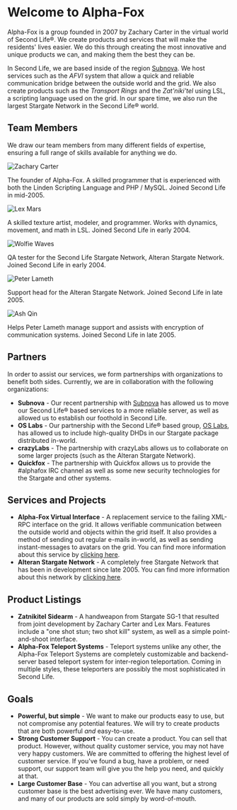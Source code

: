 # Welcome to Alpha-Fox

Alpha-Fox is a group founded in 2007 by Zachary Carter in the virtual world of Second Life®. We create products and
services that will make the residents' lives easier. We do this through creating the most innovative and unique products
we can, and making them the best they can be.

In Second Life, we are based inside of the region [Subnova](secondlife:///Subnova/128/128/22/). We host services such as
the *AFVI* system that allow a quick and reliable communication bridge between the outside world and the grid. We also
create products such as the *Transport Rings* and the *Zat'niki'tel* using LSL, a scripting language used on the grid.
In our spare time, we also run the largest Stargate Network in the Second Life® world.

## Team Members

We draw our team members from many different fields of expertise, ensuring a full range of skills available for anything
we do.

![Zachary Carter](https://images.alpha-fox.com/sl/zachary-carter.jpg "Zachary Carter")

The founder of Alpha-Fox. A skilled programmer that is experienced with both the Linden Scripting Language and PHP /
MySQL. Joined Second Life in mid-2005.

![Lex Mars](https://images.alpha-fox.com/sl/lex-mars.jpg "Lex Mars")

A skilled texture artist, modeler, and programmer. Works with dynamics, movement, and math in LSL. Joined Second Life in
early 2004.

![Wolfie Waves](https://images.alpha-fox.com/sl/wolfie-waves.jpg "Wolfie Waves")

QA tester for the Second Life Stargate Network, Alteran Stargate Network. Joined Second Life in early 2004.

![Peter Lameth](https://images.alpha-fox.com/sl/peter-lameth.jpg "Peter Lameth")

Support head for the Alteran Stargate Network. Joined Second Life in late 2005.

![Ash Qin](https://images.alpha-fox.com/sl/ash-qin.jpg "Ash Qin")

Helps Peter Lameth manage support and assists with encryption of communication systems. Joined Second Life in late 2005.

## Partners

In order to assist our services, we form partnerships with organizations to benefit both sides. Currently, we are in
collaboration with the following organizations:

- **Subnova** - Our recent partnership with [Subnova](http://www.subnova.com/) has allowed us to move our Second Life®
  based services to a more reliable server, as well as allowed us to establish our foothold in Second Life.
- **OS Labs** - Our partnership with the Second Life® based group, [OS Labs](http://www.oslabs.info/), has allowed us to
  include high-quality DHDs in our Stargate package distributed in-world.
- **crazyLabs** - The partnership with crazyLabs allows us to collaborate on some larger projects (such as the Alteran
  Stargate Network).
- **Quickfox** - The partnership with Quickfox allows us to provide the #alphafox IRC channel as well as some new
  security technologies for the Stargate and other systems.

## Services and Projects

- **Alpha-Fox Virtual Interface** - A replacement service to the failing XML-RPC interface on the grid. It allows
  verifiable communication between the outside world and objects within the grid itself. It also provides a method of
  sending out regular e-mails in-world, as well as sending instant-messages to avatars on the grid. You can find more
  information about this service by [clicking here](https://www.alpha-fox.com/vi/).
- **Alteran Stargate Network** - A completely free Stargate Network that has been in development since late 2005. You
  can find more information about this network by [clicking here](https://www.alpha-fox.com/asn/).

## Product Listings

- **Zatnikitel Sidearm** - A handweapon from Stargate SG-1 that resulted from joint development by Zachary Carter and
  Lex Mars. Features include a "one shot stun; two shot kill" system, as well as a simple point-and-shoot interface.
- **Alpha-Fox Teleport Systems** - Teleport systems unlike any other, the Alpha-Fox Teleport Systems are completely
  customizable and backend-server based teleport system for inter-region teleportation. Coming in multiple styles, these
  teleporters are possibly the most sophisticated in Second Life.

## Goals

- **Powerful, but simple** - We want to make our products easy to use, but not compromise any potential features. We
  will try to create products that are both powerful *and* easy-to-use.
- **Strong Customer Support** - You can create a product. You can sell that product. However, without quality customer
  service, you may not have very happy customers. We are committed to offering the highest level of customer service. If
  you've found a bug, have a problem, or need support, our support team will give you the help you need, and quickly at
  that.
- **Large Customer Base** - You can advertise all you want, but a strong customer base is the best advertising ever. We
  have many customers, and many of our products are sold simply by word-of-mouth.

